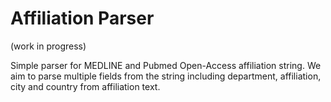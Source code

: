 # Affiliation Parser

(work in progress)

Simple parser for MEDLINE and Pubmed Open-Access affiliation string.
We aim to parse multiple fields from the string including department,
affiliation, city and country from affiliation text.
